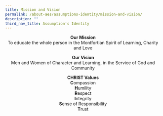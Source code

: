 ```yaml
---
title: Mission and Vision
permalink: /about-aes/assumptions-identity/mission-and-vision/
description: ""
third_nav_title: Assumption's Identity
---
```

<p style="text-align:center;"> <strong>Our Mission
</strong><br>To educate the whole person in the Montfortian Spirit of Learning, Charity and Love</p>

<p style="text-align:center;"><strong>Our Vision<br></strong>Men and Women of Character and Learning, in the Service of God and Community</p>

<p style="text-align:center;"><strong>CHRIST Values
</strong><br><strong>C</strong>ompassion<br><strong>H</strong>umility<br><strong>R</strong>espect<br><strong>I</strong>ntegrity<br>
<strong>S</strong>ense of Responsibility<br>
<strong>T</strong>rust</p>